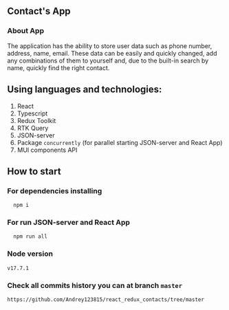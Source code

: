 ## Contact's App

### About App

The application has the ability to store user data such as phone number, address, name, email. 
These data can be easily and quickly changed, add any combinations of them to yourself and, 
due to the built-in search by name, quickly find the right contact.

## Using languages and technologies:

1) React
2) Typescript
3) Redux Toolkit
4) RTK Query
5) JSON-server
6) Package `concurrently` (for parallel starting JSON-server and React App)
7) MUI components API

## How to start

### For dependencies installing

```
  npm i
```

### For run JSON-server and React App

```
  npm run all
```

### Node version

```
v17.7.1
```

### Check all commits history you can at branch `master`

```
https://github.com/Andrey123815/react_redux_contacts/tree/master
```
